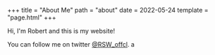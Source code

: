 +++
title = "About Me"
path = "about"
date = 2022-05-24
template = "page.html"
+++

Hi, I'm Robert and this is my website!

You can follow me on twitter [@RSW_offcl](https://twitter.com/RSW_offcl).
a

